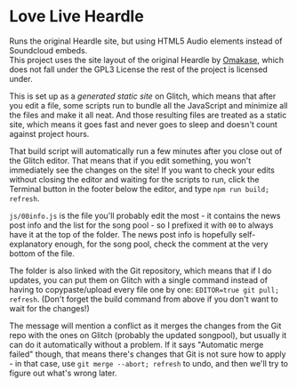 # Love Live Heardle

Runs the original Heardle site, but using HTML5 Audio elements instead of Soundcloud embeds.  
This project uses the site layout of the original Heardle by [Omakase](https://omakase.studio/), which does not fall
under the GPL3 License the rest of the project is licensed under.

This is set up as a *generated static site* on Glitch, which means that after you edit a file, some scripts run to
bundle all the JavaScript and minimize all the files and make it all neat. And those resulting files are treated as
a static site, which means it goes fast and never goes to sleep and doesn't count against project hours.

That build script will automatically run a few minutes after you close out of the Glitch editor. That means that if
you edit something, you won't immediately see the changes on the site! If you want to check your edits without
closing the editor and waiting for the scripts to run, click the Terminal button in the footer below the editor, and
type `npm run build; refresh`.

`js/00info.js` is the file you'll probably edit the most - it contains the news post info and the list for the song
pool - so I prefixed it with `00` to always have it at the top of the folder. The news post info is hopefully
self-explanatory enough, for the song pool, check the comment at the very bottom of the file.

The folder is also linked with the Git repository, which means that if I do updates, you can put them on Glitch with a
single command instead of having to copypaste/upload every file one by one: `EDITOR=true git pull; refresh`. (Don't
forget the build command from above if you don't want to wait for the changes!)

The message will mention a conflict as it merges the changes from the Git repo with the ones on Glitch (probably the
updated songpool), but usually it can do it automatically without a problem. If it says "Automatic merge failed" though,
that means there's changes that Git is not sure how to apply - in that case, use `git merge --abort; refresh` to undo,
and then we'll try to figure out what's wrong later.